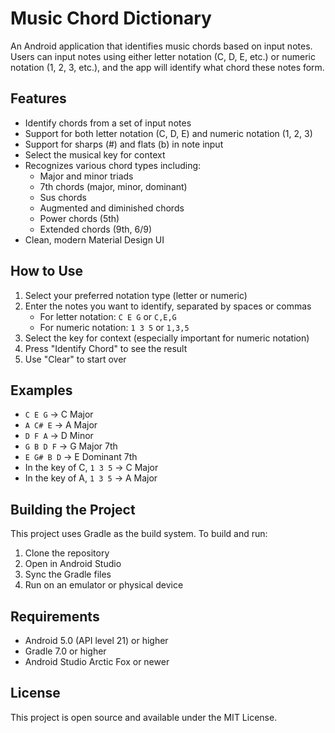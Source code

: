 # Music Chord Dictionary

An Android application that identifies music chords based on input notes. Users can input notes using either letter notation (C, D, E, etc.) or numeric notation (1, 2, 3, etc.), and the app will identify what chord these notes form.

## Features

- Identify chords from a set of input notes
- Support for both letter notation (C, D, E) and numeric notation (1, 2, 3)
- Support for sharps (#) and flats (b) in note input
- Select the musical key for context
- Recognizes various chord types including:
  - Major and minor triads
  - 7th chords (major, minor, dominant)
  - Sus chords
  - Augmented and diminished chords
  - Power chords (5th)
  - Extended chords (9th, 6/9)
- Clean, modern Material Design UI

## How to Use

1. Select your preferred notation type (letter or numeric)
2. Enter the notes you want to identify, separated by spaces or commas
   - For letter notation: `C E G` or `C,E,G`
   - For numeric notation: `1 3 5` or `1,3,5`
3. Select the key for context (especially important for numeric notation)
4. Press "Identify Chord" to see the result
5. Use "Clear" to start over

## Examples

- `C E G` → C Major
- `A C# E` → A Major
- `D F A` → D Minor
- `G B D F` → G Major 7th
- `E G# B D` → E Dominant 7th
- In the key of C, `1 3 5` → C Major
- In the key of A, `1 3 5` → A Major

## Building the Project

This project uses Gradle as the build system. To build and run:

1. Clone the repository
2. Open in Android Studio
3. Sync the Gradle files
4. Run on an emulator or physical device

## Requirements

- Android 5.0 (API level 21) or higher
- Gradle 7.0 or higher
- Android Studio Arctic Fox or newer

## License

This project is open source and available under the MIT License. 